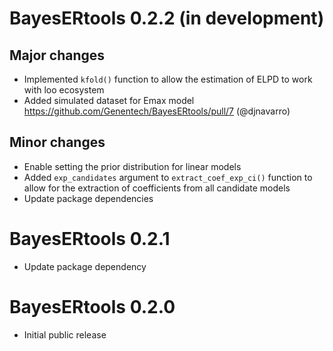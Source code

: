 # BayesERtools 0.2.2 (in development)

## Major changes

* Implemented `kfold()` function to allow the estimation of ELPD to work with
  loo ecosystem
* Added simulated dataset for Emax model
  https://github.com/Genentech/BayesERtools/pull/7 (@djnavarro)
  
## Minor changes

* Enable setting the prior distribution for linear models
* Added `exp_candidates` argument to `extract_coef_exp_ci()` function to allow
  for the extraction of coefficients from all candidate models
* Update package dependencies

# BayesERtools 0.2.1

* Update package dependency

# BayesERtools 0.2.0

* Initial public release
